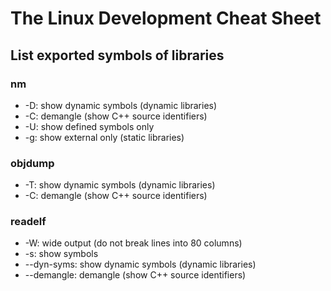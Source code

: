 # The Linux Development Cheat Sheet



## List exported symbols of libraries



###  nm

- -D: show dynamic symbols (dynamic libraries)
- -C: demangle (show C++ source identifiers)
- -U: show defined symbols only
- -g: show external only (static libraries)



### objdump

- -T: show dynamic symbols (dynamic libraries)
- -C: demangle (show C++ source identifiers)



### readelf

- -W: wide output (do not break lines into 80 columns)
- -s: show symbols
- --dyn-syms: show dynamic symbols (dynamic libraries)
- --demangle: demangle (show C++ source identifiers)

